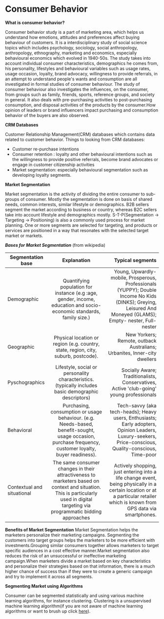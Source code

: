 # Consumer Behavior   

**What is consumer behavior?**

Consumer behavior study is a part of marketing area, which helps us understand how emotions, attitudes and preferences affect buying behaviour of customers. It is a interdisciplinary study of social science topics which includes psychology, sociology, social anthropology, anthropology, ethnography, marketing and economics, especially behavioural economics which evolved in 1940-50s. The study takes into account individual consumer characteristics, demographics he comes from, his personality, lifestyles and behavioural variables such as usage rates, usage occasion, loyalty, brand advocacy, willingness to provide referrals, in an attempt to understand people's wants and consumption are all investigated in formal studies of consumer behaviour. The study of consumer behaviour also investigates the influences, on the consumer, from groups such as family, friends, sports, reference groups, and society in general. It also deals with pre-purchasing activities to post-purchasing consumption, and disposal activities of the products by the consumer.How opinion of leaders or brand influencers impact purchasing and consumption behavior of the buyers are also observed.

**CRM Databases**

Customer Relationship Management(CRM) databases which contains data related to customer behavior. Things to looking from CRM databases:
* Customer re-purchase intentions
* Consumer retention : loyalty and other behavioural intentions such as the willingness to provide positive referrals, become brand advocates or engage in customer citizenship activities
* Market segmentation: especially behavioural segmentation such as developing loyalty segments.

**Market Segmentation**

Market segmentation is the activity of dividing the entire consumer to sub-groups of consumer. Mostly the segmentation is done on basis of shared needs, common interests, similar lifestyle or demographics. B2B sellers segment the market according to business or country, whereas B2C sellers take into account lifestyle and demographics mostly. S-T-P(Segmentation -> Targeting -> Positioning) is also a commonly used process for market planning. One or more segments are selected for targeting, and products or services are positioned in a way that resonates with the selected target market or markets.

***Bases for Market Segmentation***
(from wikipedia)

| Segmentation base        | Explanation          | Typical segments  |
| ------------- |:-------------:| -----:|
| Demographic | Quantifying population for instance (e.g :age, gender, income, education and socio-economic standards, family size.) | Young, Upwardly-mobile, Prosperous, Professionals (YUPPY); Double Income No Kids (DINKS); Greying, Leisured And Moneyed (GLAMS); Empty- nester, Full-nester |
| Geographic    |  Physical location or region (e.g. country, state, region, city, suburb, postcode).    |  New Yorkers; Remote, outback Australians; Urbanites, Inner-city dwellers  |
| Pyschographics |  Lifestyle, social or personality characteristics. (typically includes basic demographic descriptors)    |  Socially Aware; Traditionalists, Conservatives, Active 'club-going' young professionals   |
| Behavioral |    Purchasing, consumption or usage behaviour. (e.g. Needs-based, benefit-sought, usage occasion, purchase frequency, customer loyalty, buyer readiness).           |   Tech-savvy (aka tech-heads); Heavy users, Enthusiasts; Early adopters, Opinion Leaders, Luxury-seekers, Price-conscious, Quality-conscious, Time-poor    |
| Contextual and situational |      The same consumer changes in their attractiveness to marketers based on context and situation. This is particularly used in digital targeting via programmatic bidding approaches         |   Actively shopping, just entering into a life change event, being physically in a certain location or at a particular retailer which is known from GPS data via smartphones.    |

**Benefits of Market Segmentation**
Market Segmentation helps the marketers personalize their marketing campaigns. Segmenting the customers into target groups helps the marketers to be more efficient with investments.Grouping similar consumers together allows marketers to target specific audiences in a cost effective manner.Market segmentation also reduces the risk of an unsuccessful or ineffective marketing campaign.When marketers divide a market based on key characteristics and personalize their strategies based on that information, there is a much higher chance of success than if they were to create a generic campaign and try to implement it across all segments.

**Segmenting Market using Algorithms**

Consumer can be segmented statistically and using various machine learning algorithms, for instance clustering. Clustering is a unsupervised machine learning algorithm(if you are not aware of machine learning algorithms or want to brush up click [here](https://github.com/jishu1989/Statistical-Analysis-and-Machine-Learning/blob/master/mlalgorithms.md)).


